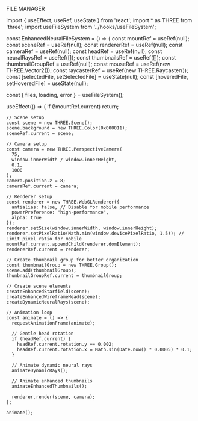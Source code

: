 FILE MANAGER



import { useEffect, useRef, useState } from 'react';
import * as THREE from 'three';
import useFileSystem from '../hooks/useFileSystem';

const EnhancedNeuralFileSystem = () => {
  const mountRef = useRef(null);
  const sceneRef = useRef(null);
  const rendererRef = useRef(null);
  const cameraRef = useRef(null);
  const headRef = useRef(null);
  const neuralRaysRef = useRef([]);
  const thumbnailsRef = useRef([]);
  const thumbnailGroupRef = useRef(null);
  const mouseRef = useRef(new THREE.Vector2());
  const raycasterRef = useRef(new THREE.Raycaster());
  const [selectedFile, setSelectedFile] = useState(null);
  const [hoveredFile, setHoveredFile] = useState(null);
  
  const { files, loading, error } = useFileSystem();

  useEffect(() => {
    if (!mountRef.current) return;

    // Scene setup
    const scene = new THREE.Scene();
    scene.background = new THREE.Color(0x000011);
    sceneRef.current = scene;

    // Camera setup
    const camera = new THREE.PerspectiveCamera(
      75,
      window.innerWidth / window.innerHeight,
      0.1,
      1000
    );
    camera.position.z = 8;
    cameraRef.current = camera;

    // Renderer setup
    const renderer = new THREE.WebGLRenderer({ 
      antialias: false, // Disable for mobile performance
      powerPreference: "high-performance",
      alpha: true
    });
    renderer.setSize(window.innerWidth, window.innerHeight);
    renderer.setPixelRatio(Math.min(window.devicePixelRatio, 1.5)); // Limit pixel ratio for mobile
    mountRef.current.appendChild(renderer.domElement);
    rendererRef.current = renderer;

    // Create thumbnail group for better organization
    const thumbnailGroup = new THREE.Group();
    scene.add(thumbnailGroup);
    thumbnailGroupRef.current = thumbnailGroup;

    // Create scene elements
    createEnhancedStarfield(scene);
    createEnhancedWireframeHead(scene);
    createDynamicNeuralRays(scene);

    // Animation loop
    const animate = () => {
      requestAnimationFrame(animate);
      
      // Gentle head rotation
      if (headRef.current) {
        headRef.current.rotation.y += 0.002;
        headRef.current.rotation.x = Math.sin(Date.now() * 0.0005) * 0.1;
      }

      // Animate dynamic neural rays
      animateDynamicRays();

      // Animate enhanced thumbnails
      animateEnhancedThumbnails();

      renderer.render(scene, camera);
    };

    animate();



